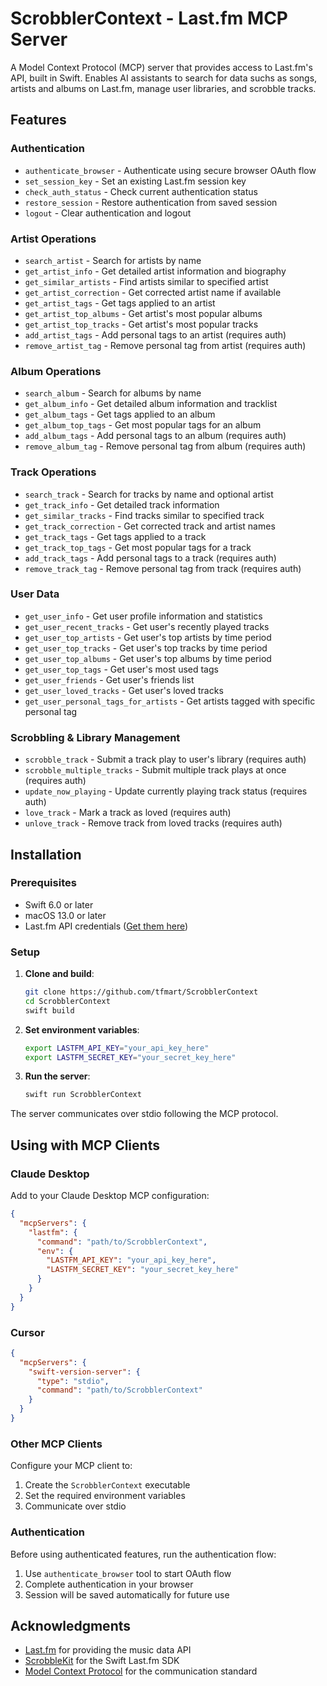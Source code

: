 # ScrobblerContext - Last.fm MCP Server

A Model Context Protocol (MCP) server that provides access to Last.fm's API, built in Swift. Enables AI assistants to search for data suchs as songs, artists and albums on Last.fm, manage user libraries, and scrobble tracks.

## Features

### Authentication
- `authenticate_browser` - Authenticate using secure browser OAuth flow
- `set_session_key` - Set an existing Last.fm session key  
- `check_auth_status` - Check current authentication status
- `restore_session` - Restore authentication from saved session
- `logout` - Clear authentication and logout

### Artist Operations
- `search_artist` - Search for artists by name
- `get_artist_info` - Get detailed artist information and biography
- `get_similar_artists` - Find artists similar to specified artist
- `get_artist_correction` - Get corrected artist name if available
- `get_artist_tags` - Get tags applied to an artist
- `get_artist_top_albums` - Get artist's most popular albums
- `get_artist_top_tracks` - Get artist's most popular tracks
- `add_artist_tags` - Add personal tags to an artist (requires auth)
- `remove_artist_tag` - Remove personal tag from artist (requires auth)

### Album Operations
- `search_album` - Search for albums by name
- `get_album_info` - Get detailed album information and tracklist
- `get_album_tags` - Get tags applied to an album
- `get_album_top_tags` - Get most popular tags for an album
- `add_album_tags` - Add personal tags to an album (requires auth)
- `remove_album_tag` - Remove personal tag from album (requires auth)

### Track Operations
- `search_track` - Search for tracks by name and optional artist
- `get_track_info` - Get detailed track information
- `get_similar_tracks` - Find tracks similar to specified track
- `get_track_correction` - Get corrected track and artist names
- `get_track_tags` - Get tags applied to a track
- `get_track_top_tags` - Get most popular tags for a track
- `add_track_tags` - Add personal tags to a track (requires auth)
- `remove_track_tag` - Remove personal tag from track (requires auth)

### User Data
- `get_user_info` - Get user profile information and statistics
- `get_user_recent_tracks` - Get user's recently played tracks
- `get_user_top_artists` - Get user's top artists by time period
- `get_user_top_tracks` - Get user's top tracks by time period
- `get_user_top_albums` - Get user's top albums by time period
- `get_user_top_tags` - Get user's most used tags
- `get_user_friends` - Get user's friends list
- `get_user_loved_tracks` - Get user's loved tracks
- `get_user_personal_tags_for_artists` - Get artists tagged with specific personal tag

### Scrobbling & Library Management
- `scrobble_track` - Submit a track play to user's library (requires auth)
- `scrobble_multiple_tracks` - Submit multiple track plays at once (requires auth)
- `update_now_playing` - Update currently playing track status (requires auth)
- `love_track` - Mark a track as loved (requires auth)
- `unlove_track` - Remove track from loved tracks (requires auth)

## Installation

### Prerequisites
- Swift 6.0 or later
- macOS 13.0 or later
- Last.fm API credentials ([Get them here](https://www.last.fm/api/account/create))

### Setup

1. **Clone and build**:
   ```bash
   git clone https://github.com/tfmart/ScrobblerContext
   cd ScrobblerContext
   swift build
   ```

2. **Set environment variables**:
   ```bash
   export LASTFM_API_KEY="your_api_key_here"
   export LASTFM_SECRET_KEY="your_secret_key_here"
   ```

3. **Run the server**:
   ```bash
   swift run ScrobblerContext
   ```

The server communicates over stdio following the MCP protocol.

## Using with MCP Clients

### Claude Desktop

Add to your Claude Desktop MCP configuration:

```json
{
  "mcpServers": {
    "lastfm": {
      "command": "path/to/ScrobblerContext",
      "env": {
        "LASTFM_API_KEY": "your_api_key_here",
        "LASTFM_SECRET_KEY": "your_secret_key_here"
      }
    }
  }
}
```

### Cursor

```json
{
  "mcpServers": {
    "swift-version-server": {
      "type": "stdio",
      "command": "path/to/ScrobblerContext"
    }
  }
}
```

### Other MCP Clients

Configure your MCP client to:
1. Create the `ScrobblerContext` executable
2. Set the required environment variables
3. Communicate over stdio

### Authentication

Before using authenticated features, run the authentication flow:

1. Use `authenticate_browser` tool to start OAuth flow
2. Complete authentication in your browser
3. Session will be saved automatically for future use

## Acknowledgments

- [Last.fm](https://www.last.fm/) for providing the music data API
- [ScrobbleKit](https://github.com/tfmart/ScrobbleKit) for the Swift Last.fm SDK
- [Model Context Protocol](https://modelcontextprotocol.io/) for the communication standard

